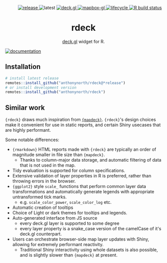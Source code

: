 <p align="right">
  <a href="https://github.com/anthonynorth/rdeck/releases/latest">
    <img src="https://img.shields.io/github/v/release/anthonynorth/rdeck?include_prereleases&logo=github&sort=semver" alt="release" />
  </a>
  <img src="https://img.shields.io/github/r-package/v/anthonynorth/rdeck?label=latest&logo=r" alt="latest" />
  <a href="https://github.com/visgl/deck.gl">
    <img src="https://img.shields.io/github/package-json/dependency-version/anthonynorth/rdeck/deck.gl" alt="deck.gl" />
  </a>
  <a href="https://github.com/mapbox/mapbox-gl-js">
    <img src="https://img.shields.io/github/package-json/dependency-version/anthonynorth/rdeck/mapbox-gl" alt="mapbox-gl" />
  </a>
  <a href="https://www.tidyverse.org/lifecycle/#experimental">
    <img src="https://img.shields.io/badge/lifecycle-experimental-orange" alt="lifecycle" />
  </a>
  <a href="https://github.com/anthonynorth/rdeck/actions">
    <img src="https://github.com/anthonynorth/rdeck/workflows/R-CMD-check/badge.svg" alt="R build status">
  </a>
</p>

<h1 align="center">rdeck</h1>
<p align="center">
  <a href="https://github.com/visgl/deck.gl">deck.gl</a> widget for R.
</p>

[![documentation](https://user-images.githubusercontent.com/391385/102683609-fceff080-421d-11eb-9b97-2889c683f03f.png)](https://anthonynorth.github.io/rdeck)

## Installation

```r
# install latest release
remotes::install_github("anthonynorth/rdeck@*release")
# or install development version
remotes::install_github("anthonynorth/rdeck")
```

## Similar work

`{rdeck}` draws much inspiration from [`{mapdeck}`](https://github.com/SymbolixAU/mapdeck/). `{rdeck}`'s design choices make it convenient for use in static reports, and certain Shiny usecases that are highly performant.

Some notable differences:

* `{rmarkdown}` HTML reports made with `{rdeck}` are typically an order of magnitude smaller in file size than `{mapdeck}`.  
  - Thanks to column-major data storage, and automatic filtering of data that is not used in the map.
* Tidy evaluation is supported for column specifications.
* Extensive validation of layer properties in R is preferred, rather than throwing errors in the browser.
* `{ggplot2}` style `scale_` functions that perform common layer data transformations and automatically generate legends with appropriate untransformed tick marks.
  - e.g. `scale_color_power`, `scale_color_log` etc.
* Automatic creation of tooltips
* Choice of Light or dark themes for tooltips and legends.
* Auto-generated interface from JS source
  - every deck.gl layer is supported to some degree
  - every layer property is a snake_case version of the camelCase of it's deck.gl counterpart.
* Users can orchestrate browser-side map layer updates with Shiny, allowing for extremely performant reactivity.
  - Traditional Shiny interactivity using whole datasets is also possible, and is slightly slower than `{mapdeck}` at present.

